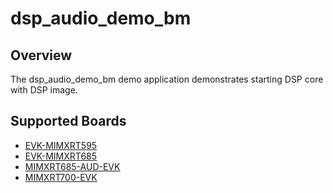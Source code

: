 # dsp_audio_demo_bm

## Overview

The dsp_audio_demo_bm demo application demonstrates starting DSP core with DSP
image.

## Supported Boards
- [EVK-MIMXRT595](../../../_boards/evkmimxrt595/dsp_examples/audio_demo_bm/example_board_readme.md)
- [EVK-MIMXRT685](../../../_boards/evkmimxrt685/dsp_examples/audio_demo_bm/example_board_readme.md)
- [MIMXRT685-AUD-EVK](../../../_boards/mimxrt685audevk/dsp_examples/audio_demo_bm/example_board_readme.md)
- [MIMXRT700-EVK](../../../_boards/mimxrt700evk/dsp_examples/audio_demo_bm/example_board_readme.md)
